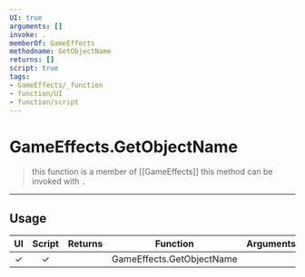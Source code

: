 ```yaml
---
UI: true
arguments: []
invoke: .
memberOf: GameEffects
methodname: GetObjectName
returns: []
script: true
tags:
- GameEffects/_function
- function/UI
- function/script
---
```

# GameEffects.GetObjectName
> this function is a member of [[GameEffects]]
> this method can be invoked with `.`
-----
## Usage
|  UI | Script | Returns | Function | Arguments |
|:---:|:------:|-------:|:--------:|:---------|
|✓|✓||GameEffects.GetObjectName||
